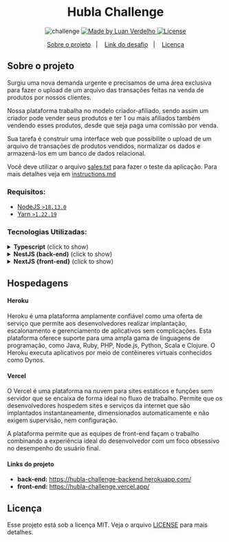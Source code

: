<h1 align="center">
   Hubla Challenge
</h1>


<p align="center">
  <img alt="challenge" src="https://badgen.net/badge/hubla/Challenge/b">

  <a href="https://github.com/Zagetsus">
    <img alt="Made by Luan Verdelho" src="https://badgen.net/badge/made by/Luan Verdelho/b">
  </a>

<a href="https://github.com/Zagetsus/hubla-challenge/blob/main/LICENSE">
  <img alt="License" src="https://badgen.net/badge/license/MIT/b">
</a>
</p>

<p align="center">
  <a href="#about">Sobre o projeto</a>&nbsp;&nbsp;&nbsp;|&nbsp;&nbsp;&nbsp;
  <a href="#hosting">Link do desafio</a>&nbsp;&nbsp;&nbsp;|&nbsp;&nbsp;&nbsp;
  <a href="#license">Licença</a>
</p>

## Sobre o projeto <a href='about'></a>

Surgiu uma nova demanda urgente e precisamos de uma área exclusiva para fazer o upload de um arquivo das transações
feitas na venda de produtos por nossos clientes.

Nossa plataforma trabalha no modelo criador-afiliado, sendo assim um criador pode vender seus produtos e ter 1 ou mais
afiliados também vendendo esses produtos, desde que seja paga uma comissão por venda.

Sua tarefa é construir uma interface web que possibilite o upload de um arquivo de transações de produtos vendidos,
normalizar os dados e armazená-los em um banco de dados relacional.

Você deve utilizar o arquivo [sales.txt](instructions/sales.txt) para fazer o teste da aplicação. Para mais detalhes veja
em [instructions.md](instructions/instructions.md)

### Requisitos:

- [NodeJS `>18.13.0`](https://nodejs.org/en/)
- [Yarn `>1.22.19`](https://classic.yarnpkg.com/en/docs/install/#mac-stable)

### Tecnologias Utilizadas:

<details>
  <summary><b>Typescript</b> (click to show)</summary>

Esta arquitetura utiliza [**Typescript**](https://www.typescriptlang.org/) como linguagem de codificação. Todas as
features disponíveis pelo framework estão em Typescript e são altamente extensiveis, o que torna todo o código produzido
super flexível para o desenvolvimento de softwares.

Apesar de adicionar uma estrutura diferente há sintaxe do javascript e que muitos programadores poderão não estar
habitualidos a usar, TS trás vários benefícios a codificação:

- Suporte [intellisense](https://code.visualstudio.com/docs/editor/intellisense) para prover auto-completo, informações
  de parametros, informações rápidas, lista de membros, etc., tudo a nível de IDEs de código-fonte.
- Melhor tooling para debug do desenvolvedor, fazendo verificações de erros e garantias de tipagens ao codificar.
- Adição de suporte para design patterns como Abstract, Factories, Decorators, Singles, etc., para facilitar a gerência
  das dependências de forma padronizada e reutilizável.
- Fornece um código mais confiável e explícito, menos sucetível a erros durante a programação.
- Entre outros.

O projeto já possui um linter e o prettier configurados para garantir boa parte da formatação desejada no padrão de
código definido. Arquivos de configuração `.prettierrc` e `.eslintrc.js` explicitam as configurações que dentre as
poucas decisões definem: **utilização obrigatória de aspas SIMPLES** e a **não-utilização de ponto e vírgula**.

Um arquivo `.editorconfig` também dita as configurações acerca da formatação de arquivos: **identação com 2 espaços**,
com **codificação em UTF-8** e com **linha em branco ao final dos arquivos**.

</details>

<details>
  <summary><b>NestJS (back-end)</b> (click to show)</summary>

Nestjs adota extensivamente conceitos como a **Injeção de Dependência** e a **Inversão de Controle**. `Providers` é um
dos principais conceitos dentro do framework, que são basicamente classes anotadas que podem se comportar de diferentes
formas (services, repositories, factories, helpers, ...).

A ideia principal é que um `provider` pode **injetar** uma ou mais dependências. O framework possui uma gerência em
run-time de um design pattern bem comum, que é a de injeção de dependência. O Nest baseou-se profundamente no padrão
adotado pelo Angular e pode ser melhor explorado [na sua documentação](https://angular.io/guide/dependency-injection).

> Isso permite adotar estratégias _SOLID-like_ entre outras que, não necessariamente precisam ser programadas. Nest faz uso da [estrutura de módulos](https://docs.nestjs.com/modules) para organizar seus projetos, um módulo base é encontrado dentro da pasta `src` com o nome de arquivo `app.module.ts`, todo novo módulo deve ser adicionado a sua lista de arquivos para importação.

Este projeto está configurado para trabalhar com a estrutura de módulos e um módulo `root` pode ser encontrado dentro da
pasta `src` como exemplo.

### Outros Links:

- [Providers (Nest)](https://docs.nestjs.com/providers)
- [Circular Dependency (Nest)](https://docs.nestjs.com/fundamentals/circular-dependency)
- [Dependency Injection & Inversion of Control (Nest)](https://docs.nestjs.com/fundamentals/custom-providers)
- [Dependency Inversion Principle (Wikipedia)](https://en.wikipedia.org/wiki/Dependency_inversion_principle)

</details>

<details>
  <summary><b>NextJS {front-end}</b> (click to show)</summary>

Este é um projeto [Next.js](https://nextjs.org/) inicializado
com [`create-next-app`](https://github.com/vercel/next.js/tree/canary/packages/create-next-app).

Abra [http://localhost:3000](http://localhost:3000) com seu navegador para ver o resultado .

Você pode começar a editar a página modificando `pages/index.tsx`. A página é atualizada automaticamente conforme você
edita o arquivo.

[API routes](https://nextjs.org/docs/api-routes/introduction) pode ser acessado em
[http://localhost:3000/api/hello](http://localhost:3000/api/hello). Este endpoint pode ser editado
em `pages/api/hello.ts`.

O Diretório `pages/api` é mapeado para `/api/*`. Os arquivos neste diretório são tratados
como [API routes](https://nextjs.org/docs/api-routes/introduction) em vez de páginas React.

#### Saiba mais

Para saber mais sobre o Next.js, consulte os seguintes recursos:

- [Next.js Documentation](https://nextjs.org/docs) - Aprenda sobre os recursos e a API do Next.js.
- [Learn Next.js](https://nextjs.org/learn) - Um tutorial interativo do Next.js.

Você pode conferir [o repositório no GitHub do Next.js](https://github.com/vercel/next.js/)

#### Deploy on Vercel

A maneira mais fácil de implantar seu aplicativo Next.js é usar
a [Vercel](https://vercel.com/new?utm_medium=default-template&filter=next.js&utm_source=create-next-app&utm_campaign=create-next-app-readme)
dos criadores do Next.js.

Confira o [Next.js deployment documentation](https://nextjs.org/docs/deployment) para mais detalhes.

</details>

## Hospedagens <a href='hosting'></a>

#### Heroku

Heroku é uma plataforma amplamente confiável como uma oferta de serviço que permite aos desenvolvedores realizar
implantação, escalonamento e gerenciamento de aplicativos sem complicações. Esta plataforma oferece suporte para uma
ampla gama de linguagens de programação, como Java, Ruby, PHP, Node.js, Python, Scala e Clojure. O Heroku executa
aplicativos por meio de contêineres virtuais conhecidos como Dynos.

#### Vercel

O Vercel é uma plataforma na nuvem para sites estáticos e funções sem servidor que se encaixa de forma ideal no fluxo de
trabalho. Permite que os desenvolvedores hospedem sites e serviços da internet que são implantados instantaneamente,
dimensionados automaticamente e não exigem supervisão, nem configuração.

A plataforma permite que as equipes de front-end façam o trabalho combinando a experiência ideal do desenvolvedor com um
foco obsessivo no desempenho do usuário final.

#### Links do projeto

- **back-end:** https://hubla-challenge-backend.herokuapp.com/
- **front-end:** https://hubla-challenge.vercel.app/

## Licença <a href='license'></a>

Esse projeto está sob a licença MIT. Veja o arquivo [LICENSE](LICENSE.md) para mais detalhes.
